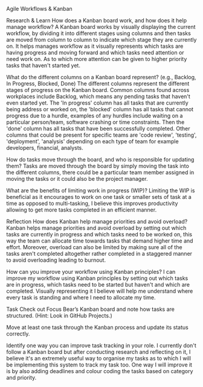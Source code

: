 Agile Workflows & Kanban

Research & Learn
How does a Kanban board work, and how does it help manage workflow?
A Kanban board works by visually displaying the current workflow, by dividing it into different stages using columns and then tasks are moved from column to column to indicate which stage they are currently on. It helps manages workflow as it visually represents which tasks are having progress and moving forward and which tasks need attention or need work on. As to which more attention can be given to higher priority tasks that haven't started yet.

What do the different columns on a Kanban board represent? (e.g., Backlog, In Progress, Blocked, Done)
The different columns represent the different stages of progress on the Kanban board. Common columns found across workplaces include Backlog, which means any pending tasks that haven't even started yet. The 'In progress' column has all tasks that are currently being address or worked on, the 'blocked' column has all tasks that cannot progress due to a hurdle, examples of any hurdles include waiting on a particular person/team, software crashing or time constraints. Then the 'done' column has all tasks that have been successfully completed. Other columns that could be present for specific teams are 'code review', 'testing', 'deployment', 'analysis' depending on each type of team for example developers, financial, analysts. 

How do tasks move through the board, and who is responsible for updating them?
Tasks are moved through the board by simply moving the task into the different columns, there could be a particular team member assigned in moving the tasks or it could also be the project manager. 

What are the benefits of limiting work in progress (WIP)?
Limiting the WIP is beneficial as it encourages to work on one task or smaller sets of task at a time as opposed to multi-tasking, I believe this improves productivity allowing to get more tasks completed in an efficient manner. 


Reflection
How does Kanban help manage priorities and avoid overload?
Kanban helps manage priorities and avoid overload by setting out which tasks are currently in progress and which tasks need to be worked on, this way the team can allocate time towards tasks that demand higher time and effort. Moreover, overload can also be limited by making sure all of the tasks aren't completed altogether rather completed in a staggered manner to avoid overloading leading to burnout.

How can you improve your workflow using Kanban principles?
I can improve my workflow using Kanban principles by setting out which tasks are in progress, which tasks need to be started but haven't and which are completed. Visually representing it I believe will help me understand where every task is standing and where I need to allocate my time. 

Task
Check out Focus Bear’s Kanban board and note how tasks are structured. (Hint: Look in GitHub Projects.)

Move at least one task through the Kanban process and update its status correctly.

Identify one way you can improve task tracking in your role.
I currently don't follow a Kanban board but after conducting research and reflecting on it, I believe it's an extremely useful way to organise my tasks as to which I will be implementing this system to track my task too. One way I will improve it is by also adding deadlines and colour coding the tasks based on category and priority. 